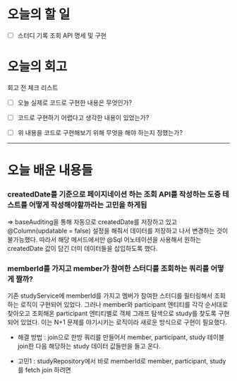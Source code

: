 
# 오늘의 할 일

- [ ] 스터디 기록 조회 API 명세 및 구현


# 오늘의 회고

회고 전 체크 리스트
- [ ] 오늘 실제로 코드로 구현한 내용은 무엇인가?
- [ ] 코드로 구현하기 어렵다고 생각한 내용이 있었는가?
- [ ] 위 내용을 코드로 구현해보기 위해 무엇을 해야 하는지 정했는가?




---
# 오늘 배운 내용들


### createdDate를 기준으로 페이지네이션 하는 조회 API를 작성하는 도중 테스트를 어떻게 작성해야할까라는 고민을 하게됨
=> baseAuditing을 통해 자동으로 createdDate를 저장하고 있고 @Column(updatable = false) 설정을 해줘서 데이터를 저장하고 나서 변경하는 것이 불가능했다.
따라서 해당 메서드에서만 @Sql 어노테이션을 사용해서 원하는 createdDate 값이 담긴 더미 데이터들을 삽입하도록 했다.


### memberId를 가지고 member가 참여한 스터디를 조회하는 쿼리를 어떻게 짤까?

기존 studyService에 memberId를 가지고 멤버가 참여한 스터디를 필터링해서 조회하는 로직이 구현되어 있었다. 그러나 member와 participant 엔티티를 각각 순서대로 찾아오고 조회해온 participant 엔티티별로 객체 그래프 탐색으로 study를 찾도록 구현되어 있었다. 이는 N+1 문제를 야기시키는 로직이라 새로운 방식으로 구현이 필요했다. 

- 해결 방법  : join으로 한방 쿼리를 만들어서 member, participant, study 테이블 join한 다음 해당하는 study 데이터 값들만을 들고 온다.

- 고민1 : studyRepository에서 바로 memberId로 member, participant, study를 fetch join 하려면 